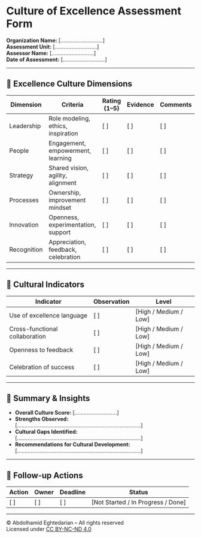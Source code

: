 # Culture of Excellence Assessment Form  
**Organization Name:** [............................]  
**Assessment Unit:** [............................]  
**Assessor Name:** [............................]  
**Date of Assessment:** [............................]  

---

## 🔹 Excellence Culture Dimensions

| Dimension | Criteria | Rating (1–5) | Evidence | Comments |
|-----------|----------|--------------|----------|----------|
| Leadership | Role modeling, ethics, inspiration | [  ] | [  ] | [  ] |
| People | Engagement, empowerment, learning | [  ] | [  ] | [  ] |
| Strategy | Shared vision, agility, alignment | [  ] | [  ] | [  ] |
| Processes | Ownership, improvement mindset | [  ] | [  ] | [  ] |
| Innovation | Openness, experimentation, support | [  ] | [  ] | [  ] |
| Recognition | Appreciation, feedback, celebration | [  ] | [  ] | [  ] |

---

## 🔹 Cultural Indicators

| Indicator | Observation | Level |
|-----------|-------------|-------|
| Use of excellence language | [  ] | [High / Medium / Low] |
| Cross-functional collaboration | [  ] | [High / Medium / Low] |
| Openness to feedback | [  ] | [High / Medium / Low] |
| Celebration of success | [  ] | [High / Medium / Low] |

---

## 🔹 Summary & Insights

- **Overall Culture Score:** [............................]  
- **Strengths Observed:**  
  [..................................................................................]  
- **Cultural Gaps Identified:**  
  [..................................................................................]  
- **Recommendations for Cultural Development:**  
  [..................................................................................]

---

## 🔹 Follow-up Actions

| Action | Owner | Deadline | Status |
|--------|-------|----------|--------|
| [  ]   | [  ]  | [  ]     | [Not Started / In Progress / Done] |

---

© Abdolhamid Eghtedarian – All rights reserved  
Licensed under [CC BY-NC-ND 4.0](https://creativecommons.org/licenses/by-nc-nd/4.0/)
